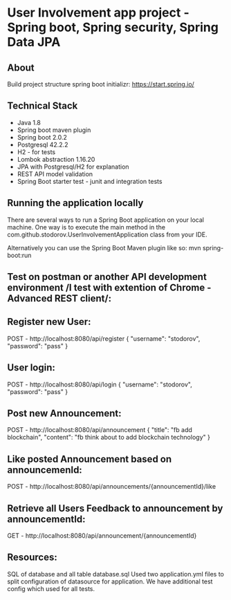 # User Involvement app project - Spring boot, Spring security, Spring Data JPA

## About

Build project structure spring boot initializr: https://start.spring.io/

## Technical Stack

- Java 1.8
- Spring boot maven plugin
- Spring boot 2.0.2
- Postgresql 42.2.2
- H2 - for tests
- Lombok abstraction 1.16.20
- JPA with Postgresql/H2 for explanation
- REST API model validation 
- Spring Boot starter test - junit and integration tests

## Running the application locally

There are several ways to run a Spring Boot application on your local machine. One way is to execute the main method in the com.github.stodorov.UserInvolvementApplication class from your IDE.

Alternatively you can use the Spring Boot Maven plugin like so:
mvn spring-boot:run

Test on postman or another API development environment /I test with extention of Chrome - Advanced REST client/:
-------------------
## Register new User:
POST - http://localhost:8080/api/register
{
  "username": "stodorov",
  "password": "pass"
}


## User login:
POST - http://localhost:8080/api/login
{
  "username": "stodorov",
  "password": "pass"
}

## Post new Announcement:
POST - http://localhost:8080/api/announcement
{
	"title": "fb add blockchain",
	"content": "fb think about to add blockchain technology"
}

## Like posted Announcement based on announcemenId:
POST - http://localhost:8080/api/announcements/{announcementId}/like

## Retrieve all Users Feedback to announcement by announcementId:
GET - http://localhost:8080/api/announcement/{announcementId}

## Resources:
SQL of database and all table database.sql
Used two application.yml files to split configuration of datasource for application.
We have additional test config which used for all tests. 
